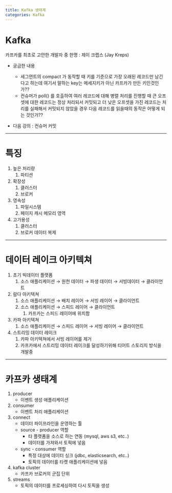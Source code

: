 ```yaml
---
title: Kafka 생태계
categories: Kafka
---
```


# Kafka

카프카를 최초로 고안한 개발자 중 한명 : 제이 크랩스 (Jay Kreps)

- 궁금한 내용
    - 세그먼트의 compact 가 동작할 때 키를 기준으로 가장 오래된 레코드만 남긴다고 하는데 여기서 말하는 key는 메세지키가 아닌 카프카가 만든 키인것인가??
    - 컨슈머가 poll() 를 호출하여 여러 레코드에 대해 병렬 처리를 진행할 때 큰 오프셋에 대한 레코드는 정상 처리되서 커밋되고 더 낮은 오프셋을 가진 레코드는 처리를 실패해서 커밋되지 않았을 경우 다음 레코드를 읽을때의 동작은 어떻게 되는 것인가??

- 다음 강의 : 컨슈머 커밋

---

# 특징

1. 높은 처리량
    1. 파티션
2. 확장성
    1. 클러스터
    2. 브로커
3. 영속성
    1. 파일시스템
    2. 페이지 캐시 메모리 영역
4. 고가용성
    1. 클러스터
    2. 브로커 데이터 복제

---

# 데이터 레이크 아키텍쳐

1. 초기 빅데이터 플랫폼
    1. 소스 애플리케이션 → 원천 데이터 → 파생 데이터 → 서빙데이터 → 클라이언트
2. 람다 아키텍쳐
    1. 소스 애플리케이션 → 배치 레이어 → 서빙 레이어 → 클라이언트
    2. 소스 애플리케이션 → 스피드 레이어 → 클라이언트
        1. 카프카는 스피드 레이어에 위치함
3. 카파 아키텍쳐
    1. 소스 애플리케이션 → 스피드 레이어 → 서빙 레이어 → 클라이언트
4. 스트리밍 데이터 레이크
    1. 카파 아키텍쳐에서 서빙 레이어를 제거
    2. 카프카에서 스트리밍 데이터 레이크를 달성하기위해 티어트 스토리지 방식을 개발중
    

---

# 카프카 생태계

1. producer
    - 이벤트 생성 애플리케이션
2. consumer
    - 이벤트 처리 애플리케이션
3. connect
    - 데이터 파이프라인을 운영하는 툴
    - source - producer 역할
        - 타 플랫폼을 소스로 하는 연동 (mysql, aws s3, etc..)
        - 데이터를 가져와서 토픽에 넣음
    - sync - consumer 역할
        - 특정 대상에 데이터 싱크 (jdbc, elasticsearch, etc..)
        - 토픽의 데이터를 타켓 애플리케이션에 넣음
4. kafka cluster
    - 카프카 브로커의 군집 단위
5. streams
    - 토픽의 데이터를 프로세싱하여 다시 토픽을 생성
